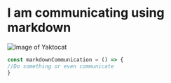 # I am communicating using markdown
![Image of Yaktocat](https://octodex.github.com/images/yaktocat.png)
 ```javascript
const markdownCommunication = () => {
//Do something or even communicate 
}
